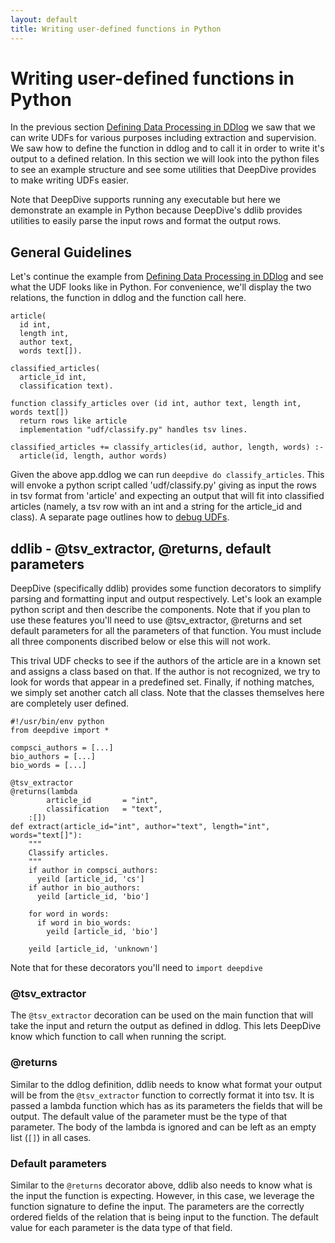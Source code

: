 ```yaml
---
layout: default
title: Writing user-defined functions in Python
---
```


# Writing user-defined functions in Python

In the previous section [Defining Data Processing in DDlog](writing-dataflow-ddlog.md) we saw that we can write UDFs for various purposes including extraction and supervision.  We saw how to define the function in ddlog and to call it in order to write it's output to a defined relation.  In this section we will look into the python files to see an example structure and see some utilities that DeepDive provides to make writing UDFs easier.


Note that DeepDive supports running any executable but here we demonstrate an example in Python because DeepDive's ddlib provides utilities to easily parse the input rows and format the output rows.


## General Guidelines

Let's continue the example from [Defining Data Processing in DDlog](writing-dataflow-ddlog.md) and see what the UDF looks like in Python.  For convenience, we'll display the two relations, the function in ddlog and the function call here.

```
article(
  id int,
  length int,
  author text,
  words text[]).

classified_articles(
  article_id int,
  classification text).

function classify_articles over (id int, author text, length int, words text[])
  return rows like article
  implementation "udf/classify.py" handles tsv lines.

classified_articles += classify_articles(id, author, length, words) :-
  article(id, length, author words)
```

Given the above app.ddlog we can run `deepdive do classify_articles`.  This will envoke a python script called 'udf/classify.py' giving as input the rows in tsv format from 'article' and expecting an output that will fit into classified articles (namely, a tsv row with an int and a string for the article_id and class).  A separate page outlines how to [debug UDFs](debugging-udf.md).

## ddlib - @tsv_extractor, @returns, default parameters

DeepDive (specifically ddlib) provides some function decorators to simplify parsing and formatting input and output respectively.  Let's look an example python script and then describe the components.  Note that if you plan to use these features you'll need to use @tsv_extractor, @returns and set default parameters for all the parameters of that function.  You must include all three components discribed below or else this will not work.

This trival UDF checks to see if the authors of the article are in a known set and assigns a class based on that.  If the author is not recognized, we try to look for words that appear in a predefined set.  Finally, if nothing matches, we simply set another catch all class.  Note that the classes themselves here are completely user defined.

```
#!/usr/bin/env python
from deepdive import *

compsci_authors = [...]
bio_authors = [...]
bio_words = [...]

@tsv_extractor
@returns(lambda
        article_id       = "int",
        classification   = "text",
    :[])
def extract(article_id="int", author="text", length="int", words="text[]"):
    """
    Classify articles.
    """
    if author in compsci_authors:
      yeild [article_id, 'cs']
    if author in bio_authors:
      yeild [article_id, 'bio']

    for word in words:
      if word in bio_words:
        yeild [article_id, 'bio']

    yeild [article_id, 'unknown']
```

Note that for these decorators you'll need to `import deepdive`

### @tsv_extractor

The `@tsv_extractor` decoration can be used on the main function that will take the input and return the output as defined in ddlog.  This lets DeepDive know which function to call when running the script.

### @returns

Similar to the ddlog definition, ddlib needs to know what format your output will be from the `@tsv_extractor` function to correctly format it into tsv.  It is passed a lambda function which has as its parameters the fields that will be output.  The default value of the parameter must be the type of that parameter.  The body of the lambda is ignored and can be left as an empty list (`[]`) in all cases.

### Default parameters

Similar to the `@returns` decorator above, ddlib also needs to know what is the input the function is expecting.  However, in this case, we leverage the function signature to define the input.  The parameters are the correctly ordered fields of the relation that is being input to the function.  The default value for each parameter is the data type of that field.
